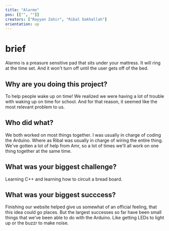 ```yaml
---
title: "Alarmo"
pos: [["", ""]]
creators: ["Rayyan Zahir", "Ribal Dakhallah"]
orientation: up
---
```


# brief
Alarmo is a preasure sensitive pad that sits under your mattress. It will ring at the time set. And it won't turn off until the user gets off of the bed. 

## Why are you doing this project?
To help people wake up on time! We realized we were having a lot of trouble with waking up on time for school. And for that reason, it seemed like the most relevant problem to us. 

## Who did what?
We both worked on most things together. I was usually in charge of coding the Arduino. Where as Ribal was usually in charge of wiring the entire thing. We've gotten a lot of help from Amr, so a lot of times we'll all work on one thing together at the same time.

## What was your biggest challenge?
Learning C++ and learning how to circuit a bread board.

## What was your biggest succcess?
Finishing our website helped give us somewhat of an official feeling, that this idea could go places. But the largest successes so far have been small things that we've been able to do with the Arduino. Like getting LEDs to light up or the buzzr to make noise.
